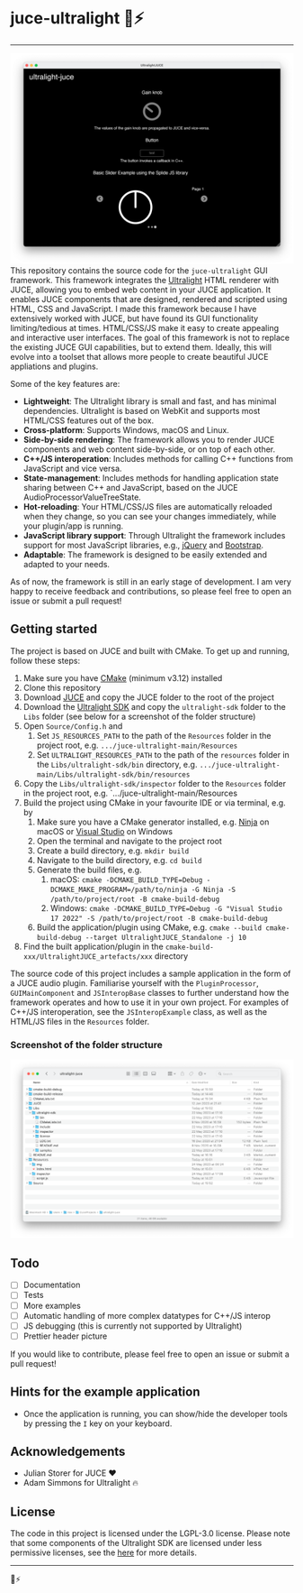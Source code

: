# juce-ultralight 🍊⚡
---

![Screenshot](Screenshot.png)
This repository contains the source code for the `juce-ultralight` GUI framework.
This framework integrates the [Ultralight](https://ultralig.ht/) HTML renderer with JUCE, allowing you to embed web content in your JUCE application.
It enables JUCE components that are designed, rendered and scripted using HTML, CSS and JavaScript.
I made this framework because I have extensively worked with JUCE, but have found its GUI functionality limiting/tedious at times. HTML/CSS/JS make it easy to create appealing and interactive user interfaces.
The goal of this framework is not to replace the existing JUCE GUI capabilities, but to extend them.
Ideally, this will evolve into a toolset that allows more people to create beautiful JUCE appliations and plugins.

Some of the key features are:
- **Lightweight**: The Ultralight library is small and fast, and has minimal dependencies. Ultralight is based on WebKit and supports most HTML/CSS features out of the box.
- **Cross-platform**: Supports Windows, macOS and Linux.
- **Side-by-side rendering**: The framework allows you to render JUCE components and web content side-by-side, or on top of each other. 
- **C++/JS interoperation**: Includes methods for calling C++ functions from JavaScript and vice versa.
- **State-management**: Includes methods for handling application state sharing between C++ and JavaScript, based on the JUCE AudioProcessorValueTreeState.
- **Hot-reloading**: Your HTML/CSS/JS files are automatically reloaded when they change, so you can see your changes immediately, while your plugin/app is running.
- **JavaScript library support**: Through Ultralight the framework includes support for most JavaScript libraries, e.g., [jQuery](https://jquery.com/) and [Bootstrap](https://getbootstrap.com/).
- **Adaptable**: The framework is designed to be easily extended and adapted to your needs.

As of now, the framework is still in an early stage of development. I am very happy to receive feedback and contributions, so please feel free to open an issue or submit a pull request! 

## Getting started
The project is based on JUCE and built with CMake. To get up and running, follow these steps:
1. Make sure you have [CMake](https://cmake.org/) (minimum v3.12) installed
2. Clone this repository
3. Download [JUCE](https://juce.com/get-juce/download) and copy the JUCE folder to the root of the project
4. Download the [Ultralight SDK](https://github.com/ultralight-ux/Ultralight/releases) and copy the `ultralight-sdk` folder to the `Libs` folder (see below for a screenshot of the folder structure)
5. Open `Source/Config.h` and
   1. Set `JS_RESOURCES_PATH` to the path of the `Resources` folder in the project root, e.g. `.../juce-ultralight-main/Resources`
   2. Set `ULTRALIGHT_RESOURCES_PATH` to the path of the `resources` folder in the `Libs/ultralight-sdk/bin` directory, e.g. `.../juce-ultralight-main/Libs/ultralight-sdk/bin/resources`
6. Copy the `Libs/ultralight-sdk/inspector` folder to the `Resources` folder in the project root, e.g. `.../juce-ultralight-main/Resources
7. Build the project using CMake in your favourite IDE or via terminal, e.g. by
   1. Make sure you have a CMake generator installed, e.g. [Ninja](https://ninja-build.org/) on macOS or [Visual Studio](https://visualstudio.microsoft.com/) on Windows
   2. Open the terminal and navigate to the project root
   3. Create a build directory, e.g. `mkdir build`
   4. Navigate to the build directory, e.g. `cd build`
   5. Generate the build files, e.g. 
      1. macOS: `cmake -DCMAKE_BUILD_TYPE=Debug -DCMAKE_MAKE_PROGRAM=/path/to/ninja -G Ninja -S /path/to/project/root -B cmake-build-debug`
      2. Windows: `cmake -DCMAKE_BUILD_TYPE=Debug -G "Visual Studio 17 2022" -S /path/to/project/root -B cmake-build-debug`
   6. Build the application/plugin using CMake, e.g. `cmake --build cmake-build-debug --target UltralightJUCE_Standalone -j 10`
8. Find the built application/plugin in the `cmake-build-xxx/UltralightJUCE_artefacts/xxx` directory

The source code of this project includes a sample application in the form of a JUCE audio plugin. 
Familiarise yourself with the `PluginProcessor`, `GUIMainComponent` and `JSInteropBase` classes to further understand how 
the framework operates and how to use it in your own project.
For examples of C++/JS interoperation, see the `JSInteropExample` class, as well as the HTML/JS files in the `Resources` folder. 

### Screenshot of the folder structure
![Folder structure](FolderStructure.png)

## Todo
- [ ] Documentation
- [ ] Tests
- [ ] More examples
- [ ] Automatic handling of more complex datatypes for C++/JS interop
- [ ] JS debugging (this is currently not supported by Ultralight)
- [ ] Prettier header picture

If you would like to contribute, please feel free to open an issue or submit a pull request!

## Hints for the example application
- Once the application is running, you can show/hide the developer tools by pressing the `I` key on your keyboard.

## Acknowledgements
- Julian Storer for JUCE ❤️
- Adam Simmons for Ultralight 🔥

## License
The code in this project is licensed under the LGPL-3.0 license.
Please note that some components of the Ultralight SDK are licensed under less permissive licenses, see the [here](https://github.com/ultralight-ux/Ultralight#architecture) for more details.

---
🍊⚡